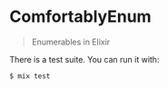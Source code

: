 # ComfortablyEnum

> Enumerables in Elixir

There is a test suite. You can run it with:

```bash
$ mix test
```
